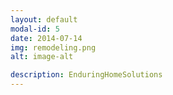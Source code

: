 ```yaml
---
layout: default
modal-id: 5
date: 2014-07-14
img: remodeling.png
alt: image-alt

description: EnduringHomeSolutions
---
```

